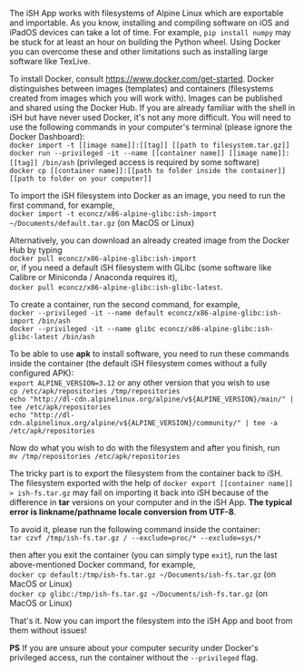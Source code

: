 The iSH App works with filesystems of Alpine Linux which are exportable and importable. As you know, installing and compiling software on iOS and iPadOS devices can take a lot of time. For example, `pip install numpy` may be stuck for at least an hour on building the Python wheel. Using Docker you can overcome these and other limitations such as installing large software like TexLive.

To install Docker, consult https://www.docker.com/get-started. Docker distinguishes between images (templates) and containers (filesystems created from images which you will work with). Images can be published and shared using the Docker Hub.
If you are already familiar with the shell in iSH but have never used Docker, it's not any more difficult.
You will need to use the following commands in your computer's terminal (please ignore the Docker Dashboard):  
`docker import -t [[image name]]:[[tag]] [[path to filesystem.tar.gz]]`  
`docker run --privileged -it --name [[container name]] [[image name]]:[[tag]] /bin/ash` (privileged access is required by some software)  
`docker cp [[container name]]:[[path to folder inside the container]] [[path to folder on your computer]]`


To import the iSH filesystem into Docker as an image, you need to run the first command, for example,  
`docker import -t econcz/x86-alpine-glibc:ish-import ~/Documents/default.tar.gz` (on MacOS or Linux)

Alternatively, you can download an already created image from the Docker Hub by typing  
`docker pull econcz/x86-alpine-glibc:ish-import`  
or, if you need a default iSH filesystem with GLibc (some software like Calibre or Miniconda / Anaconda requires it),  
`docker pull econcz/x86-alpine-glibc:ish-glibc-latest`.


To create a container, run the second command, for example,  
`docker --privileged -it --name default econcz/x86-alpine-glibc:ish-import /bin/ash`  
`docker --privileged -it --name glibc econcz/x86-alpine-glibc:ish-glibc-latest /bin/ash`

To be able to use **apk** to install software, you need to run these commands inside the container (the default iSH filesystem comes without a fully configured APK):  
`export ALPINE_VERSION=3.12`  or any other version that you wish to use  
`cp /etc/apk/repositories /tmp/repositories`  
`echo "http://dl-cdn.alpinelinux.org/alpine/v${ALPINE_VERSION}/main/" | tee /etc/apk/repositories`  
`echo "http://dl-cdn.alpinelinux.org/alpine/v${ALPINE_VERSION}/community/" | tee -a /etc/apk/repositories`

Now do what you wish to do with the filesystem and after you finish, run  
`mv /tmp/repositories /etc/apk/repositories `

The tricky part is to export the filesystem from the container back to iSH.  
The filesystem exported with the help of `docker export [[container name]] > ish-fs.tar.gz` may fail on importing it back into iSH because of the difference in **tar** versions on your computer and in the iSH App. **The typical error is linkname/pathname locale conversion from UTF-8**.

To avoid it, please run the following command inside the container:  
`tar czvf /tmp/ish-fs.tar.gz / --exclude=proc/* --exclude=sys/*`

then after you exit the container (you can simply type `exit`), run the last above-mentioned Docker command, for example,  
`docker cp default:/tmp/ish-fs.tar.gz ~/Documents/ish-fs.tar.gz` (on MacOS or Linux)  
`docker cp glibc:/tmp/ish-fs.tar.gz ~/Documents/ish-fs.tar.gz` (on MacOS or Linux)


That's it. Now you can import the filesystem into the iSH App and boot from them without issues!


**PS** If you are unsure about your computer security under Docker's privileged access, run the container without the `--privileged` flag.